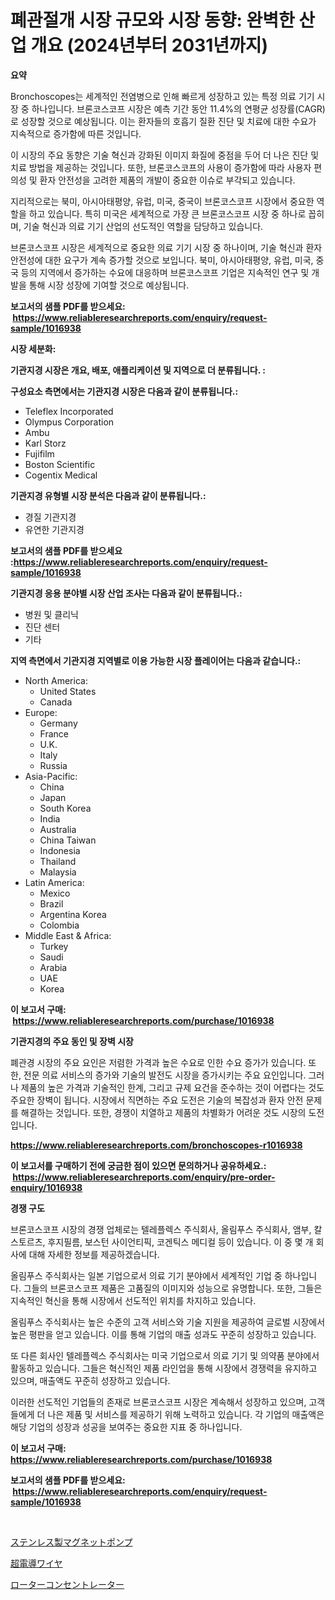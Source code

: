 <p><h1>폐관절개 시장 규모와 시장 동향: 완벽한 산업 개요 (2024년부터 2031년까지)</h1></p><p><strong>요약</strong></p>
<p><p>Bronchoscopes는 세계적인 전염병으로 인해 빠르게 성장하고 있는 특정 의료 기기 시장 중 하나입니다. 브론코스코프 시장은 예측 기간 동안 11.4%의 연평균 성장률(CAGR)로 성장할 것으로 예상됩니다. 이는 환자들의 호흡기 질환 진단 및 치료에 대한 수요가 지속적으로 증가함에 따른 것입니다.</p><p>이 시장의 주요 동향은 기술 혁신과 강화된 이미지 화질에 중점을 두어 더 나은 진단 및 치료 방법을 제공하는 것입니다. 또한, 브론코스코프의 사용이 증가함에 따라 사용자 편의성 및 환자 안전성을 고려한 제품의 개발이 중요한 이슈로 부각되고 있습니다.</p><p>지리적으로는 북미, 아시아태평양, 유럽, 미국, 중국이 브론코스코프 시장에서 중요한 역할을 하고 있습니다. 특히 미국은 세계적으로 가장 큰 브론코스코프 시장 중 하나로 꼽히며, 기술 혁신과 의료 기기 산업의 선도적인 역할을 담당하고 있습니다.</p><p>브론코스코프 시장은 세계적으로 중요한 의료 기기 시장 중 하나이며, 기술 혁신과 환자 안전성에 대한 요구가 계속 증가할 것으로 보입니다. 북미, 아시아태평양, 유럽, 미국, 중국 등의 지역에서 증가하는 수요에 대응하며 브론코스코프 기업은 지속적인 연구 및 개발을 통해 시장 성장에 기여할 것으로 예상됩니다.</p></p>
<p><strong>보고서의 샘플 PDF를 받으세요: &nbsp;<a href="https://www.reliableresearchreports.com/enquiry/request-sample/1016938">https://www.reliableresearchreports.com/enquiry/request-sample/1016938</a></strong></p>
<p><strong>시장 세분화:</strong></p>
<p><strong> 기관지경 시장은 개요, 배포, 애플리케이션 및 지역으로 더 분류됩니다. :</strong></p>
<p><strong>구성요소 측면에서는 기관지경 시장은 다음과 같이 분류됩니다.:</strong></p>
<p><ul><li>Teleflex Incorporated</li><li>Olympus Corporation</li><li>Ambu</li><li>Karl Storz</li><li>Fujifilm</li><li>Boston Scientific</li><li>Cogentix Medical</li></ul></p>
<p><strong> 기관지경 유형별 시장 분석은 다음과 같이 분류됩니다.:</strong></p>
<p><ul><li>경질 기관지경</li><li>유연한 기관지경</li></ul></p>
<p><strong>보고서의 샘플 PDF를 받으세요 :<a href="https://www.reliableresearchreports.com/enquiry/request-sample/1016938">https://www.reliableresearchreports.com/enquiry/request-sample/1016938</a></strong></p>
<p><strong> 기관지경 응용 분야별 시장 산업 조사는 다음과 같이 분류됩니다.:</strong></p>
<p><ul><li>병원 및 클리닉</li><li>진단 센터</li><li>기타</li></ul></p>
<p><strong>지역 측면에서 기관지경 지역별로 이용 가능한 시장 플레이어는 다음과 같습니다.:</strong></p>
<p><ul>
    <li>
        North America:
        <ul>
            <li>United States</li>
            <li>Canada</li>
        </ul>
    </li>
    <li>
        Europe:
        <ul>
            <li>Germany</li>
            <li>France</li>
            <li>U.K.</li>
            <li>Italy</li>
            <li>Russia</li>
        </ul>
    </li>
    <li>
        Asia-Pacific:
        <ul>
            <li>China</li>
            <li>Japan</li>
            <li>South Korea</li>
            <li>India</li>
            <li>Australia</li>
            <li>China Taiwan</li>
            <li>Indonesia</li>
            <li>Thailand</li>
            <li>Malaysia</li>
        </ul>
    </li>
    <li>
        Latin America:
        <ul>
            <li>Mexico</li>
            <li>Brazil</li>
            <li>Argentina Korea</li>
            <li>Colombia</li>
        </ul>
    </li>
    <li>
        Middle East & Africa:
        <ul>
            <li>Turkey</li>
            <li>Saudi</li>
            <li>Arabia</li>
            <li>UAE</li>
            <li>Korea</li>
        </ul>
    </li>
    </ul></p>
<p><strong>이 보고서 구매: &nbsp;<a href="https://www.reliableresearchreports.com/purchase/1016938">https://www.reliableresearchreports.com/purchase/1016938</a></strong></p>
<p><strong>기관지경의 주요 동인 및 장벽 시장</strong></p>
<p><p>폐관경 시장의 주요 요인은 저렴한 가격과 높은 수요로 인한 수요 증가가 있습니다. 또한, 전문 의료 서비스의 증가와 기술의 발전도 시장을 증가시키는 주요 요인입니다. 그러나 제품의 높은 가격과 기술적인 한계, 그리고 규제 요건을 준수하는 것이 어렵다는 것도 주요한 장벽이 됩니다. 시장에서 직면하는 주요 도전은 기술의 복잡성과 환자 안전 문제를 해결하는 것입니다. 또한, 경쟁이 치열하고 제품의 차별화가 어려운 것도 시장의 도전입니다.</p></p>
<p><strong><a href="https://www.reliableresearchreports.com/bronchoscopes-r1016938">https://www.reliableresearchreports.com/bronchoscopes-r1016938</a></strong></p>
<p><strong>이 보고서를 구매하기 전에 궁금한 점이 있으면 문의하거나 공유하세요.: &nbsp;<a href="https://www.reliableresearchreports.com/enquiry/pre-order-enquiry/1016938">https://www.reliableresearchreports.com/enquiry/pre-order-enquiry/1016938</a></strong></p>
<p><strong>경쟁 구도</strong></p>
<p><p>브론코스코프 시장의 경쟁 업체로는 텔레플렉스 주식회사, 올림푸스 주식회사, 앰부, 칼 스토르츠, 후지필름, 보스턴 사이언티픽, 코겐틱스 메디컬 등이 있습니다. 이 중 몇 개 회사에 대해 자세한 정보를 제공하겠습니다.</p><p>올림푸스 주식회사는 일본 기업으로서 의료 기기 분야에서 세계적인 기업 중 하나입니다. 그들의 브론코스코프 제품은 고품질의 이미지와 성능으로 유명합니다. 또한, 그들은 지속적인 혁신을 통해 시장에서 선도적인 위치를 차지하고 있습니다.</p><p>올림푸스 주식회사는 높은 수준의 고객 서비스와 기술 지원을 제공하여 글로벌 시장에서 높은 평판을 얻고 있습니다. 이를 통해 기업의 매출 성과도 꾸준히 성장하고 있습니다.</p><p>또 다른 회사인 텔레플렉스 주식회사는 미국 기업으로서 의료 기기 및 의약품 분야에서 활동하고 있습니다. 그들은 혁신적인 제품 라인업을 통해 시장에서 경쟁력을 유지하고 있으며, 매출액도 꾸준히 성장하고 있습니다.</p><p>이러한 선도적인 기업들의 존재로 브론코스코프 시장은 계속해서 성장하고 있으며, 고객들에게 더 나은 제품 및 서비스를 제공하기 위해 노력하고 있습니다. 각 기업의 매출액은 해당 기업의 성장과 성공을 보여주는 중요한 지표 중 하나입니다.</p></p>
<p><strong>이 보고서 구매: &nbsp; <a href="https://www.reliableresearchreports.com/purchase/1016938">https://www.reliableresearchreports.com/purchase/1016938</a></strong></p>
<p><strong>보고서의 샘플 PDF를 받으세요: &nbsp;<a href="https://www.reliableresearchreports.com/enquiry/request-sample/1016938">https://www.reliableresearchreports.com/enquiry/request-sample/1016938</a></strong><strong></strong></p>
<p>&nbsp;</p>
<p><p><a href="https://github.com/xemfu2379520/Market-Research-Report-List-1/blob/main/470915124694.md">ステンレス製マグネットポンプ</a></p><p><a href="https://medium.com/@douglasyoung526/%E8%B6%85%E4%BC%9D%E5%B0%8E%E3%83%AF%E3%82%A4%E3%83%A4%E3%83%BC%E3%81%AE%E5%B8%82%E5%A0%B4%E8%AA%BF%E6%9F%BB%E3%83%AC%E3%83%9D%E3%83%BC%E3%83%88-%E3%81%9D%E3%81%AE%E6%AD%B4%E5%8F%B2%E3%81%A82031%E5%B9%B4%E3%81%BE%E3%81%A7%E3%81%AE%E4%BA%88%E6%B8%AC-3eca04ba0aa8">超電導ワイヤ</a></p><p><a href="https://medium.com/@douglasyoung526/2024%E5%B9%B4%E3%81%8B%E3%82%892031%E5%B9%B4%E3%81%AE%E3%83%AD%E3%83%BC%E3%82%BF%E3%83%BC%E3%82%B3%E3%83%B3%E3%82%BB%E3%83%B3%E3%83%88%E3%83%AC%E3%83%BC%E3%82%BF%E3%83%BC%E5%B8%82%E5%A0%B4%E3%82%B7%E3%82%A7%E3%82%A2%E3%81%AE%E6%8E%A8%E7%A7%BB%E3%81%A8%E5%B8%82%E5%A0%B4%E6%88%90%E9%95%B7%E3%83%88%E3%83%AC%E3%83%B3%E3%83%89-91aeb9604292">ローターコンセントレーター</a></p></p>